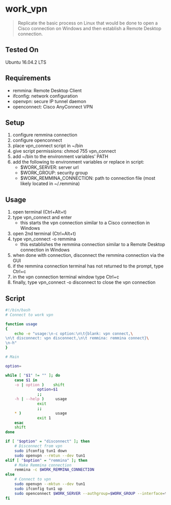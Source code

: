 # work_vpn

> Replicate the basic process on Linux that would be done to open a Cisco connection on Windows and then establish a Remote Desktop connection.

## Tested On
Ubuntu 16.04.2 LTS

## Requirements
* remmina: Remote Desktop Client
* ifconfig: network configuration
* openvpn: secure IP tunnel daemon
* openconnect: Cisco AnyConnect VPN
## Setup
1. configure remmina connection
2. configure openconnect
3. place vpn_connect script in ~/bin
4. give script permissions: chmod 755 vpn_connect
5. add ~/bin to the environment variables' PATH
6. add the following to environment variables or replace in script:
    * $WORK_SERVER: server url
    * $WORK_GROUP: security group
    * $WORK_REMMINA_CONNECTION: path to connection file (most likely located in ~/.remmina)

## Usage
1. open terminal (Ctrl+Alt+t)
2. type vpn_connect and enter
    * this starts the vpn connection similar to a Cisco connection in Windows
3. open 2nd terminal (Ctrl+Alt+t)
4. type vpn_connect -o remmina
    * this establishes the remmina connection similar to a Remote Desktop connection in Windows
5. when done with connection, disconnect the remmina connection via the GUI
6. if the remmina connection terminal has not returned to the prompt, type Ctrl+c
7. in the vpn connection terminal window type Ctrl+c
8. finally, type vpn_connect -o disconnect to close the vpn connection

## Script
```bash
#!/bin/bash
# Connect to work vpn

function usage
{
    echo -e "usage:\n-c option:\n\t{blank: vpn connect,\
\n\t disconnect: vpn disconnect,\n\t remmina: remmina connect}\
\n-h"
}

# Main

option=

while [ "$1" != "" ]; do
    case $1 in
	-o | option )    shift
			  option=$1
			  ;;
	-h | --help )     usage
			  exit
			  ;;
	* )               usage
			  exit 1
    esac
    shift
done

if [ "$option" = "disconnect" ]; then
    # Disconnect from vpn
    sudo ifconfig tun1 down
    sudo openvpn --rmtun --dev tun1
elif [ "$option" = "remmina" ]; then
    # Make Remmina connection
    remmina -c $WORK_REMMINA_CONNECTION
else
    # Connect to vpn
    sudo openvpn --mktun --dev tun1
    sudo ifconfig tun1 up
    sudo openconnect $WORK_SERVER --authgroup=$WORK_GROUP --interface=tun1
fi

```
